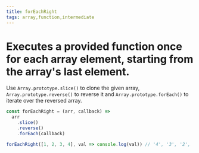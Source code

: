 ```yaml
---
title: forEachRight
tags: array,function,intermediate
---
```


# Executes a provided function once for each array element, starting from the array's last element.

Use `Array.prototype.slice()` to clone the given array, `Array.prototype.reverse()` to reverse it and `Array.prototype.forEach()` to iterate over the reversed array.

```js
const forEachRight = (arr, callback) =>
  arr
    .slice()
    .reverse()
    .forEach(callback)
```

```js
forEachRight([1, 2, 3, 4], val => console.log(val)) // '4', '3', '2', '1'
```
